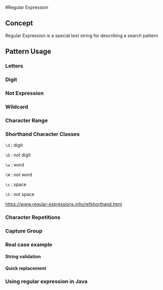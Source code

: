 #Regular Expression
## Concept
Regular Expression is a special text string for describing a search pattern
## Pattern Usage
### Letters
### Digit
### Not Expression
### Wildcard
### Character Range
### Shorthand Character Classes
`\d` : digit

`\D` : not digit

`\w` : word

`\W` : not word

`\s` : space

`\S` : not space

https://www.regular-expressions.info/refshorthand.html

### Character Repetitions
### Capture Group
### Real case example
#### String validation
#### Quick replacement
### Using regular expression in Java
